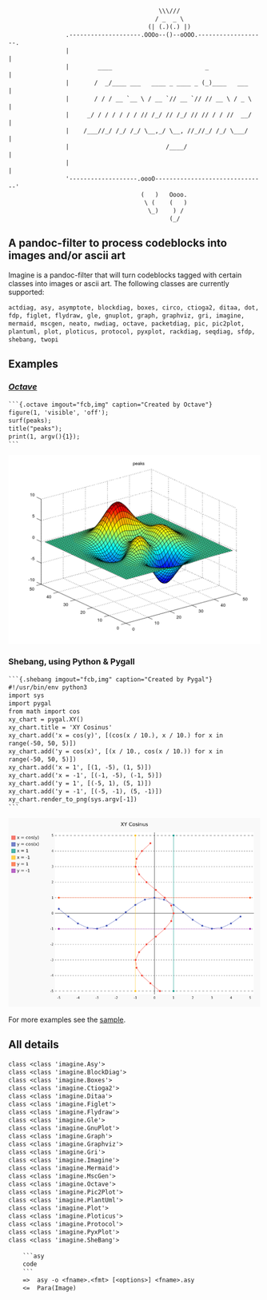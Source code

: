 ``` {.stdout}
                                          \\\///
                                         / _  _ \
                                       (| (.)(.) |)
                .--------------------.OOOo--()--oOOO.-------------------.
                |                                                       |
                |        ____                          _                |
                |       /  _/____ ___   ____ _ ____ _ (_)____   ___     |
                |       / / / __ `__ \ / __ `// __ `// // __ \ / _ \    |
                |     _/ / / / / / / // /_/ // /_/ // // / / //  __/    |
                |    /___//_/ /_/ /_/ \__,_/ \__, //_//_/ /_/ \___/     |
                |                           /____/                      |
                |                                                       |
                '-------------------.oooO-------------------------------'
                                     (   )   Oooo.
                                      \ (    (   )
                                       \_)    ) /
                                             (_/
```

A pandoc-filter to process codeblocks into images and/or ascii art
------------------------------------------------------------------

Imagine is a pandoc-filter that will turn codeblocks tagged with certain
classes into images or ascii art. The following classes are currently
supported:

    actdiag, asy, asymptote, blockdiag, boxes, circo, ctioga2, ditaa, dot,
    fdp, figlet, flydraw, gle, gnuplot, graph, graphviz, gri, imagine,
    mermaid, mscgen, neato, nwdiag, octave, packetdiag, pic, pic2plot,
    plantuml, plot, ploticus, protocol, pyxplot, rackdiag, seqdiag, sfdp,
    shebang, twopi

Examples
--------

### *[Octave](https://www.gnu.org/software/octave)*

    ```{.octave imgout="fcb,img" caption="Created by Octave"}
    figure(1, 'visible', 'off');
    surf(peaks);
    title("peaks");
    print(1, argv(){1});
    ```

![Created by Octave](pd-images/5a35c5c4d824c279986ed7d93b3710bd0c2dd9aa.png)

### Shebang, using Python & Pygall

    ```{.shebang imgout="fcb,img" caption="Created by Pygal"}
    #!/usr/bin/env python3
    import sys
    import pygal
    from math import cos
    xy_chart = pygal.XY()
    xy_chart.title = 'XY Cosinus'
    xy_chart.add('x = cos(y)', [(cos(x / 10.), x / 10.) for x in range(-50, 50, 5)])
    xy_chart.add('y = cos(x)', [(x / 10., cos(x / 10.)) for x in range(-50, 50, 5)])
    xy_chart.add('x = 1', [(1, -5), (1, 5)])
    xy_chart.add('x = -1', [(-1, -5), (-1, 5)])
    xy_chart.add('y = 1', [(-5, 1), (5, 1)])
    xy_chart.add('y = -1', [(-5, -1), (5, -1)])
    xy_chart.render_to_png(sys.argv[-1])
    ```

![Created by Pygal](pd-images/b020c8da1dba52e586c460b0559f0bfea2aca7f8.png)

For more examples see the [sample](examples/sample.pdf).

All details
-----------

``` {.stdout}
class <class 'imagine.Asy'>
class <class 'imagine.BlockDiag'>
class <class 'imagine.Boxes'>
class <class 'imagine.Ctioga2'>
class <class 'imagine.Ditaa'>
class <class 'imagine.Figlet'>
class <class 'imagine.Flydraw'>
class <class 'imagine.Gle'>
class <class 'imagine.GnuPlot'>
class <class 'imagine.Graph'>
class <class 'imagine.Graphviz'>
class <class 'imagine.Gri'>
class <class 'imagine.Imagine'>
class <class 'imagine.Mermaid'>
class <class 'imagine.MscGen'>
class <class 'imagine.Octave'>
class <class 'imagine.Pic2Plot'>
class <class 'imagine.PlantUml'>
class <class 'imagine.Plot'>
class <class 'imagine.Ploticus'>
class <class 'imagine.Protocol'>
class <class 'imagine.PyxPlot'>
class <class 'imagine.SheBang'>

    ```asy
    code
    ```
    =>  asy -o <fname>.<fmt> [<options>] <fname>.asy
    <=  Para(Image)
    
```

